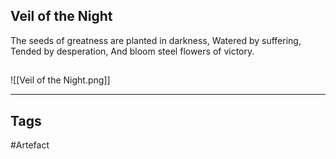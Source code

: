 ## Veil of the Night
The seeds of greatness are planted in darkness,
Watered by suffering,
Tended by desperation,
And bloom steel flowers of victory.
## 
![[Veil of the Night.png]]

---
## Tags
#Artefact